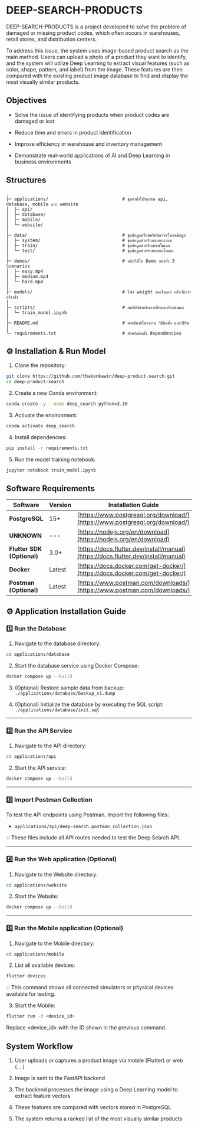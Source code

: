# DEEP-SEARCH-PRODUCTS

DEEP-SEARCH-PRODUCTS is a project developed to solve the problem of damaged or
missing product codes, which often occurs in warehouses, retail stores, and
distribution centers.

To address this issue, the system uses image-based product search as the main
method. Users can upload a photo of a product they want to identify, and the
system will utilize Deep Learning to extract visual features (such as color,
shape, pattern, and label) from the image. These features are then compared with
the existing product image database to find and display the most visually
similar products.

## Objectives

- Solve the issue of identifying products when product codes are damaged or lost

- Reduce time and errors in product identification

- Improve efficiency in warehouse and inventory management

- Demonstrate real-world applications of AI and Deep Learning in business
  environments

## Structures

```text
.
├─ applications/                            # ชุดคำสั่งโปรแกรม api, database, mobile และ website
│  ├─ api/                               
│  ├─ database/
│  ├─ mobile/                                         
│  └─ website/
│  
├─ data/                                    # ชุดข้อมูลหรือสคริปต์ดาวน์โหลดข้อมูล
│  ├─ system/                               # ชุดข้อมูลสำหรับทดสอบระบบ
│  ├─ train/                                # ชุดข้อมูลสำหรับเทรนโมเดล
│  └─ test/                                 # ชุดข้อมูลสำหรับทดสอบโมเดล
│  
├─ demos/                                   # คลิปวิดีโอ Demo ของทั้ง 3 Scenarios     
│  ├─ easy.mp4                                
│  ├─ medium.mp4                                           
│  └─ hard.mp4
│        
├─ models/                                  # ไฟล์ weight ของโมเดล หรือวิธีการสร้างซ้ำ    
│
├─ scripts/                                 # สคริปต์สำหรับการฝึกและประเมินผล          
│  └─ train_model.ipynb                        
│  
├─ README.md                                # คำอธิบายโครงงาน วิธีติดตั้ง และวิธีรัน
│  
└─ requirements.txt                         # สำหรับติดตั้ง dependencies
```

## ⚙️ Installation & Run Model

1. Clone the repository:

```bash
git clone https://github.com/thakonkawin/deep-product-search.git
cd deep-product-search
```

2. Create a new Conda environment:

```bash
conda create -y --name deep_search python=3.10
```

3. Activate the environment:

```bash
conda activate deep_search
```

4. Install dependencies:

```bash
pip install -r requirements.txt
```

5. Run the model training notebook:

```bash
jupyter notebook train_model.ipynb
```

## Software Requirements

| Software                   | Version | Installation Guide                                                                 |
| -------------------------- | ------- | ---------------------------------------------------------------------------------- |
| **PostgreSQL**             | 15+     | [https://www.postgresql.org/download/](https://www.postgresql.org/download/)       |
| **UNKNOWN**                | ---     | [https://nodejs.org/en/download](https://nodejs.org/en/download)                   |
| **Flutter SDK (Optional)** | 3.0+    | [https://docs.flutter.dev/install/manual](https://docs.flutter.dev/install/manual) |
| **Docker**                 | Latest  | [https://docs.docker.com/get-docker/](https://docs.docker.com/get-docker/)         |
| **Postman (Optional)**     | Latest  | [https://www.postman.com/downloads/](https://www.postman.com/downloads/)           |

## ⚙️ Application Installation Guide

### 1️⃣ Run the Database

1. Navigate to the database directory:

```bash
cd applications/database
```

2. Start the database service using Docker Compose:

```bash
docker compose up --build
```

3. (Optional) Restore sample data from backup:
   `./applications/database/backup_v1.dump`

4. (Optional) Initialize the database by executing the SQL script:
   `./applications/database/init.sql`

---

### 2️⃣ Run the API Service

1. Navigate to the API directory:

```bash
cd applications/api
```

2. Start the API service:

```bash
docker compose up --build
```

---

### 3️⃣ Import Postman Collection

To test the API endpoints using Postman, import the following files:

- `applications/api/deep-search.postman_collection.json`

💡 These files include all API routes needed to test the Deep Search API.

---

### 4️⃣ Run the Web application (Optional)

1. Navigate to the Website directory:

```bash
cd applications/website
```

2. Start the Website:

```bash
docker compose up --build
```

---

### 5️⃣ Run the Mobile application (Optional)

1. Navigate to the Mobile directory:

```bash
cd applications/mobile
```

2. List all available devices:

```bash
flutter devices
```

💡 This command shows all connected simulators or physical devices available for
testing.

3. Start the Mobile:

```bash
flutter run -d <device_id>
```

Replace <device_id> with the ID shown in the previous command.

## System Workflow

1. User uploads or captures a product image via mobile (Flutter) or web (....)

2. Image is sent to the FastAPI backend

3. The backend processes the image using a Deep Learning model to extract
   feature vectors

4. These features are compared with vectors stored in PostgreSQL

5. The system returns a ranked list of the most visually similar products
